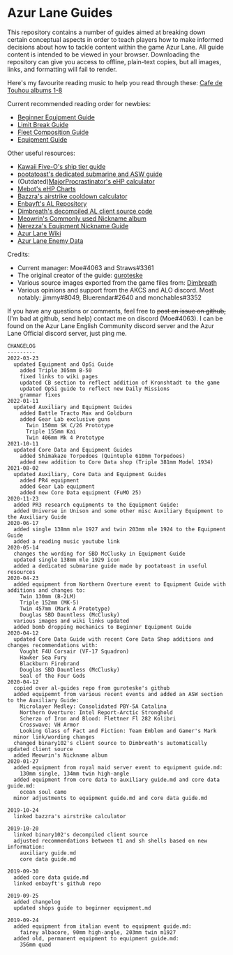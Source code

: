# Azur Lane Guides

This repository contains a number of guides aimed at breaking down certain conceptual aspects in order to teach players how to make informed decisions about how to tackle content within the game Azur Lane. All guide content is intended to be viewed in your browser. Downloading the repository can give you access to offline, plain-text copies, but all images, links, and formatting will fail to render.

Here's my favourite reading music to help you read through these: [Cafe de Touhou albums 1-8](https://www.youtube.com/watch?v=RY7FpB9BZH4)

Current recommended reading order for newbies:
 - [Beginner Equipment Guide](/Beginner%20Equipment.md)
 - [Limit Break Guide](/Limit%20Break%20Guide.md)
 - [Fleet Composition Guide](/Fleet%20Composition.md)
 - [Equipment Guide](Equipment%20Guide.md)
 
Other useful resources:
 - [Kawaii Five-O's ship tier guide](https://github.com/YourWaifuIsShip/Azur-Lane-Guides)
 - [pootatoast's dedicated submarine and ASW guide](https://azurlane.koumakan.jp/wiki/User:Itsfyh/Submarines)
 - (Outdated)[MajorProcrastinator's eHP calculator](https://github.com/MajorProcrastinator/Auto-eHP-Calc)
 - [Mebot's eHP Charts](https://docs.google.com/spreadsheets/d/1HF6_hLEB8m_v0stp4DLGnIoDjgojvo7fjYz-cysjTMc/edit#gid=0)
 - [Bazzra's airstrike cooldown calculator](https://bazzra.github.io/)
 - [Enbayft's AL Repository](https://github.com/Enbayft/Random-AL-Stuff)
 - [Dimbreath's decompiled AL client source code](https://github.com/Dimbreath/AzurLaneScripts)
 - [Meowrin's Commonly used Nickname album](https://imgur.com/a/4wEvTQo)
 - [Nerezza's Equipment Nickname Guide](https://docs.google.com/spreadsheets/d/e/2PACX-1vRi32cJUxFgwwSk9EmJ40TPJITLnMD4rFlzODCMtK0XVl7pTGaEy21RRGLWGOtq2Qkb3qRmUa4YTtxS/pubhtml#)
 - [Azur Lane Wiki](https://azurlane.koumakan.jp/wiki/Azur_Lane_Wiki)
 - [Azur Lane Enemy Data](https://al-data.github.io/enemies)
 
Credits:
 - Current manager: Moe#4063 and Straws#3361
 - The original creator of the guide: [guroteske](https://github.com/guroteske/al-guides)
 - Various source images exported from the game files from: [Dimbreath](https://github.com/Dimbreath) 
 - Various opinions and support from the AKCS and ALO discord. Most notably: ʝimmy#8049, Bluerendar#2640 and monchables#3352

If you have any questions or comments, feel free to ~~post an issue on github,~~ (I'm bad at github, send help) contact me on discord (Moe#4063). I can be found on the Azur Lane English Community discord server and the Azur Lane Official discord server, just ping me.


```
CHANGELOG
---------
2022-03-23
  updated Equipment and OpSi Guide
    added Triple 305mm B-50
	fixed links to wiki pages
	updated CB section to reflect addition of Kronshtadt to the game
	updated OpSi guide to reflect new Daily Missions
	grammar fixes
2022-01-11
  updated Auxiliary and Equipment Guides
    added Battle Tracto Max and Goldburn
    added Gear Lab exclusive guns
      Twin 150mm SK C/26 Prototype
      Triple 155mm Kai
      Twin 406mm Mk 4 Prototype
2021-10-11
  updated Core Data and Equipment Guides
    added Shimakaze Torpedoes (Quintuple 610mm Torpedoes)
    added new addition to Core Data shop (Triple 381mm Model 1934)
2021-08-02
  updated Auxiliary, Core Data and Equipment Guides
    added PR4 equipment 
    added Gear Lab equipment 
    added new Core Data equipment (FuMO 25)
2020-11-23
  added PR3 research equipments to the Equipment Guide:
  added Universe in Unison and some other misc Auxiliary Equipment to the Auxiliary Guide
2020-06-17 
  added single 138mm mle 1927 and twin 203mm mle 1924 to the Equipment Guide
  added a reading music youtube link 
2020-05-14
  changes the wording for SBD McClusky in Equipment Guide
  updated single 138mm mle 1929 icon
  added a dedicated submarine guide made by pootatoast in useful resources
2020-04-23
  added equipment from Northern Overture event to Equipment Guide with additions and changes to:
    Twin 130mm (B-2LM)
    Triple 152mm (MK-5)
    Twin 457mm (Mark A Prototype)
    Douglas SBD Dauntless (McClusky)
  various images and wiki links updated
  added bomb dropping mechanics to Beginner Equipment Guide
2020-04-12
  updated Core Data Guide with recent Core Data Shop additions and changes recommendations with:
    Vought F4U Corsair (VF-17 Squadron)
    Hawker Sea Fury
    Blackburn Firebrand
    Douglas SBD Dauntless (McClusky)
    Seal of the Four Gods
2020-04-12
  copied over al-guides repo from guroteske's github
  added equipemnt from various recent events and added an ASW section to the Auxiliary Guide:
    Microlayer Medley: Consolidated PBY-5A Catalina
    Northern Overture: Intel Report-Arctic Stronghold
    Scherzo of Iron and Blood: Flettner Fl 282 Kolibri
    Crosswave: VH Armor
    Looking Glass of Fact and Fiction: Team Emblem and Gamer's Mark
  minor link/wording changes
  changed binary102's client source to Dimbreath's automatically updated client source
  added Meowrin's Nickname album
2020-01-27
  added equipment from royal maid server event to equipment guide.md:
    130mm single, 134mm twin high-angle
  added equipment from core data to auxiliary guide.md and core data guide.md:
    ocean soul camo
  minor adjustments to equipment guide.md and core data guide.md
    
2019-10-24
  linked bazzra's airstrike calculator

2019-10-20
  linked binary102's decompiled client source
  adjusted recommendations between t1 and sh shells based on new information:
    auxiliary guide.md
    core data guide.md
  
2019-09-30
  added core data guide.md
  linked enbayft's github repo

2019-09-25
  added changelog
  updated shops guide to beginner equipment.md
  
2019-09-24
  added equipment from italian event to equipment guide.md:
    fairey albacore, 90mm high-angle, 203mm twin m1927
  added old, permanent equipment to equipment guide.md:
    356mm quad
```
